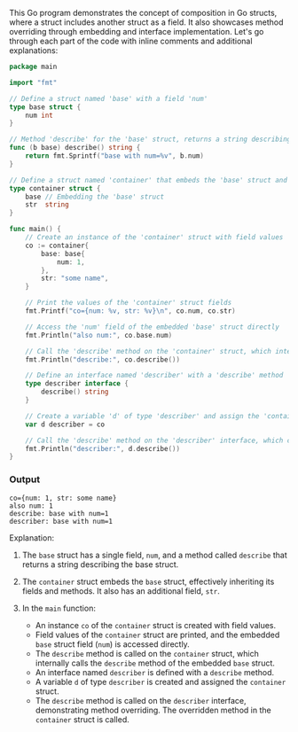 This Go program demonstrates the concept of composition in Go structs, where a struct includes another struct as a field. It also showcases method overriding through embedding and interface implementation. Let's go through each part of the code with inline comments and additional explanations:

```go
package main

import "fmt"

// Define a struct named 'base' with a field 'num'
type base struct {
    num int
}

// Method 'describe' for the 'base' struct, returns a string describing the base struct
func (b base) describe() string {
    return fmt.Sprintf("base with num=%v", b.num)
}

// Define a struct named 'container' that embeds the 'base' struct and has an additional field 'str'
type container struct {
    base // Embedding the 'base' struct
    str  string
}

func main() {
    // Create an instance of the 'container' struct with field values
    co := container{
        base: base{
            num: 1,
        },
        str: "some name",
    }

    // Print the values of the 'container' struct fields
    fmt.Printf("co={num: %v, str: %v}\n", co.num, co.str)

    // Access the 'num' field of the embedded 'base' struct directly
    fmt.Println("also num:", co.base.num)

    // Call the 'describe' method on the 'container' struct, which internally calls the 'describe' method of the embedded 'base' struct
    fmt.Println("describe:", co.describe())

    // Define an interface named 'describer' with a 'describe' method
    type describer interface {
        describe() string
    }

    // Create a variable 'd' of type 'describer' and assign the 'container' struct to it
    var d describer = co

    // Call the 'describe' method on the 'describer' interface, which calls the overridden method in the 'container' struct
    fmt.Println("describer:", d.describe())
}
```

### Output
```
co={num: 1, str: some name}
also num: 1
describe: base with num=1
describer: base with num=1
```

Explanation:

1. The `base` struct has a single field, `num`, and a method called `describe` that returns a string describing the base struct.

2. The `container` struct embeds the `base` struct, effectively inheriting its fields and methods. It also has an additional field, `str`.

3. In the `main` function:
   - An instance `co` of the `container` struct is created with field values.
   - Field values of the `container` struct are printed, and the embedded `base` struct field (`num`) is accessed directly.
   - The `describe` method is called on the `container` struct, which internally calls the `describe` method of the embedded `base` struct.
   - An interface named `describer` is defined with a `describe` method.
   - A variable `d` of type `describer` is created and assigned the `container` struct.
   - The `describe` method is called on the `describer` interface, demonstrating method overriding. The overridden method in the `container` struct is called.